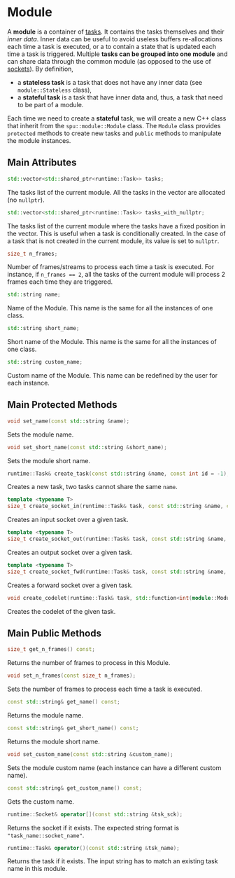 # Module

A **module** is a container of [tasks](task.md). It contains the tasks 
themselves and their *inner data*. Inner data can be useful to avoid useless 
buffers re-allocations each time a task is executed, or a to contain a state 
that is updated each time a task is triggered.  Multiple **tasks can be grouped 
into one module** and can share data through the common module (as opposed to 
the use of [sockets](socket.md)). By definition,

- a **stateless task** is a task that does not have any inner data 
   (see `module::Stateless` class),
- a **stateful task** is a task that have inner data and, thus, a task that 
  need to be part of a module. 

Each time we need to create a **stateful** task, we will create a new C++ class 
that inherit from the `spu::module::Module` class. The `Module` class 
provides `protected` methods to create new tasks and `public` methods to 
manipulate the module instances.

## Main Attributes

```cpp
std::vector<std::shared_ptr<runtime::Task>> tasks;
```
The tasks list of the current module. All the tasks in the vector are 
allocated (no `nullptr`).

```cpp
std::vector<std::shared_ptr<runtime::Task>> tasks_with_nullptr;
```
The tasks list of the current module where the tasks have a fixed position in
the vector. This is useful when a task is conditionally created. In the case
of a task that is not created in the current module, its value is set to 
`nullptr`.

```cpp
size_t n_frames;
```
Number of frames/streams to process each time a task is executed. For 
instance, if `n_frames == 2`, all the tasks of the current module will 
process 2 frames each time they are triggered.

```cpp
std::string name;
```
Name of the Module. This name is the same for all the instances of one class.

```cpp
std::string short_name;
```
Short name of the Module. This name is the same for all the instances of one 
class.

```cpp
std::string custom_name;
```
Custom name of the Module. This name can be redefined by the user for each 
instance.

## Main Protected Methods

```cpp
void set_name(const std::string &name);
```
Sets the module name.

```cpp
void set_short_name(const std::string &short_name);
```
Sets the module short name.

```cpp
runtime::Task& create_task(const std::string &name, const int id = -1);
```
Creates a new task, two tasks cannot share the same `name`.

```cpp
template <typename T>
size_t create_socket_in(runtime::Task& task, const std::string &name, const size_t n_elmts);
```
Creates an input socket over a given task.

```cpp
template <typename T>
size_t create_socket_out(runtime::Task& task, const std::string &name, const size_t n_elmts);
```
Creates an output socket over a given task.

```cpp
template <typename T>
size_t create_socket_fwd(runtime::Task& task, const std::string &name, const size_t n_elmts);
```
Creates a forward socket over a given task.

```cpp
void create_codelet(runtime::Task& task, std::function<int(module::Module &m, runtime::Task &t, onst size_t frame_id)> codelet);
```
Creates the codelet of the given task.

## Main Public Methods

```cpp
size_t get_n_frames() const;
```
Returns the number of frames to process in this Module.

```cpp
void set_n_frames(const size_t n_frames);
```
Sets the number of frames to process each time a task is executed.

```cpp
const std::string& get_name() const;
```
Returns the module name.

```cpp
const std::string& get_short_name() const;
```
Returns the module short name.

```cpp
void set_custom_name(const std::string &custom_name);
```
Sets the module custom name (each instance can have a different custom name).

```cpp
const std::string& get_custom_name() const;
```
Gets the custom name.

```cpp
runtime::Socket& operator[](const std::string &tsk_sck);
```
Returns the socket if it exists. The expected string format is 
`"task_name::socket_name"`.

```cpp
runtime::Task& operator()(const std::string &tsk_name);
```
Returns the task if it exists. The input string has to match an existing task 
name in this module.

